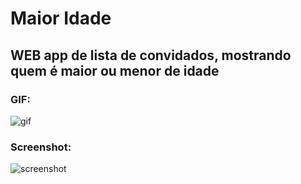 # Maior Idade

## WEB app de lista de convidados, mostrando quem é maior ou menor de idade

### GIF:
![gif](https://i.giphy.com/media/Sx3w1hhAJ2O5Aa72N7/source.gif)

### Screenshot:

![screenshot](https://i.imgur.com/f5wMPDr.png)
